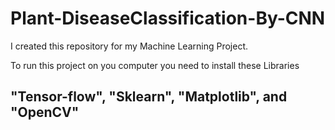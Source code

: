 # Plant-DiseaseClassification-By-CNN
I created this repository for my Machine Learning Project.

To run this project on you computer you need to install these Libraries 
## "Tensor-flow", "Sklearn", "Matplotlib", and "OpenCV"
